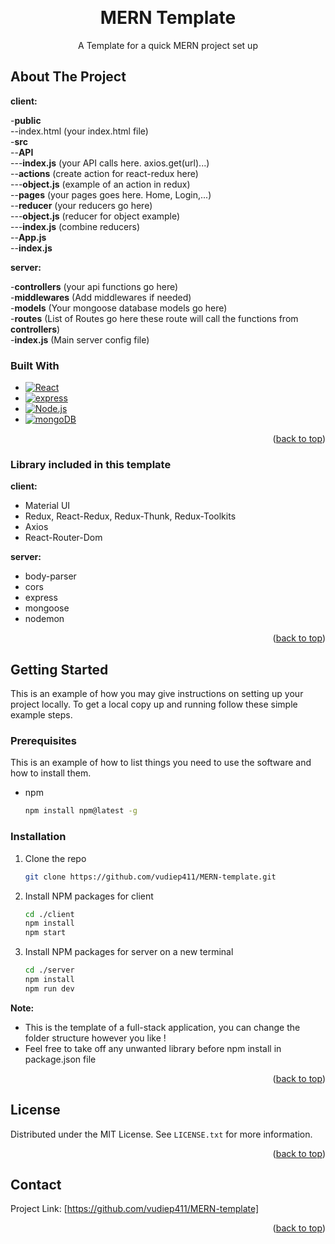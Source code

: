 <a name="readme-top"></a>

<!-- PROJECT LOGO -->
<br />
<div>
<h1 align="center">MERN Template</h1>

  <p align="center">
   A Template for a quick MERN project set up
    <br />
 



<!-- ABOUT THE PROJECT -->
## About The Project
<b>client:</b>
<p>
-<b>public</b><br/>
--index.html (your index.html file)<br/>
-<b>src</b><br/>
--<b>API</b><br/>
---<b>index.js</b> (your API calls here. axios.get(url)...)<br/>
--<b>actions</b> (create action for react-redux here)<br/>
---<b>object.js</b> (example of an action in redux)<br/>
--<b>pages</b> (your pages goes here. Home, Login,...)<br/>
--<b>reducer</b> (your reducers go here)<br/>
---<b>object.js</b> (reducer for object example)<br/>
---<b>index.js</b> (combine reducers)<br/>
--<b>App.js</b><br/>
--<b>index.js</b><br/>
</p>
<b>server:</b>
<p>
-<b>controllers</b> (your api functions go here)<br/>
-<b>middlewares</b> (Add middlewares if needed)<br/>
-<b>models</b> (Your mongoose database models go here)<br/>
-<b>routes</b> (List of Routes go here these route will call the functions from <b>controllers</b>)<br/>
-<b>index.js</b> (Main server config file)<br/>
</p>

### Built With

* [![React][React.js]][React-url]
*  [![express][express]][express-url]
* [![Node.js][Node.js]][Node.js-url]
* [![mongoDB][mongoDB]][mongodb-url]


<p align="right">(<a href="#readme-top">back to top</a>)</p>

### Library included in this template
<p><b>client: </b></p>

* Material UI
* Redux, React-Redux, Redux-Thunk, Redux-Toolkits
* Axios
* React-Router-Dom
<p><b>server: </b></p>

*  body-parser
* cors
* express
* mongoose
* nodemon


<p align="right">(<a href="#readme-top">back to top</a>)</p>



<!-- GETTING STARTED -->
## Getting Started

This is an example of how you may give instructions on setting up your project locally.
To get a local copy up and running follow these simple example steps.

### Prerequisites

This is an example of how to list things you need to use the software and how to install them.
* npm
  ```sh
  npm install npm@latest -g
  ```


### Installation

1. Clone the repo
   ```sh
   git clone https://github.com/vudiep411/MERN-template.git
   ```
2. Install NPM packages for client
   ```sh
   cd ./client
   npm install
   npm start
   ```
3. Install NPM packages for server on a new terminal
   ```sh
   cd ./server
   npm install
   npm run dev
   ```
<p><b>Note:</b></p>
<ul>
<li>This is the template of a full-stack application, you can change the folder structure however you like !</li> 
<li>Feel free to take off any unwanted library before npm install in package.json file</li>
</ul>
<p align="right">(<a href="#readme-top">back to top</a>)</p>


<!-- LICENSE -->
## License

Distributed under the MIT License. See `LICENSE.txt` for more information.
<p align="right">(<a href="#readme-top">back to top</a>)</p>



<!-- CONTACT -->
## Contact


Project Link: [https://github.com/vudiep411/MERN-template]

<p align="right">(<a href="#readme-top">back to top</a>)</p>






<!-- MARKDOWN LINKS & IMAGES -->
<!-- https://www.markdownguide.org/basic-syntax/#reference-style-links -->
[contributors-shield]: https://img.shields.io/github/contributors/github_username/repo_name.svg?style=for-the-badge
[contributors-url]: https://github.com/github_username/repo_name/graphs/contributors
[Sanity]: https://img.shields.io/badge/Sanity-red?style=for-the-badge&logo=stripe&logoColor=white
[Node.js]:  https://img.shields.io/badge/Node.js-20232A?style=for-the-badge&logo=nodedotjs&logoColor=success
[Express.js]: https://img.shields.io/badge/Express-20232A?style=for-the-badge&logo=nodedotjs&logoColor=success
[Sanity-url]: https://www.sanity.io/
[Node.js-url]: https://nodejs.org/en/
[issues-shield]: https://img.shields.io/github/issues/github_username/repo_name.svg?style=for-the-badge
[issues-url]: https://github.com/github_username/repo_name/issues
[license-shield]: https://img.shields.io/github/license/github_username/repo_name.svg?style=for-the-badge
[license-url]: https://github.com/github_username/repo_name/blob/master/LICENSE.txt
[linkedin-shield]: https://img.shields.io/badge/-LinkedIn-black.svg?style=for-the-badge&logo=linkedin&colorB=555
[linkedin-url]: https://linkedin.com/in/linkedin_username
[mongoDB]: https://img.shields.io/badge/MongoDB-black?style=for-the-badge&logo=mongodb&logoColor=success
[product-screenshot]: images/screenshot.png
[Next.js]: https://img.shields.io/badge/next.js-000000?style=for-the-badge&logo=nextdotjs&logoColor=white
[Next-url]: https://nextjs.org/
[React.js]: https://img.shields.io/badge/React-20232A?style=for-the-badge&logo=react&logoColor=61DAFB
[React-url]: https://reactjs.org/
[Vue.js]: https://img.shields.io/badge/Vue.js-35495E?style=for-the-badge&logo=vuedotjs&logoColor=4FC08D
[Vue-url]: https://vuejs.org/
[Angular.io]: https://img.shields.io/badge/Angular-DD0031?style=for-the-badge&logo=angular&logoColor=white
[Angular-url]: https://angular.io/
[Svelte.dev]: https://img.shields.io/badge/Svelte-4A4A55?style=for-the-badge&logo=svelte&logoColor=FF3E00
[Svelte-url]: https://svelte.dev/
[Laravel.com]: https://img.shields.io/badge/Laravel-FF2D20?style=for-the-badge&logo=laravel&logoColor=white
[Laravel-url]: https://laravel.com
[Bootstrap.com]: https://img.shields.io/badge/Bootstrap-563D7C?style=for-the-badge&logo=bootstrap&logoColor=white
[Bootstrap-url]: https://getbootstrap.com
[JQuery.com]: https://img.shields.io/badge/jQuery-0769AD?style=for-the-badge&logo=jquery&logoColor=white
[JQuery-url]: https://jquery.com 
[mongodb-url]: https://www.mongodb.com/atlas/database
[express]: https://img.shields.io/badge/Express-white?style=for-the-badge&logo=nodedotjs&logoColor=green
[express-url]: https://expressjs.com/


